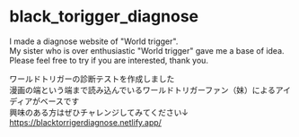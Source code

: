# black_torigger_diagnose

I made a diagnose website of "World trigger".<br>
My sister who is over enthusiastic "World trigger" gave me a base of idea.<br>
Please feel free to try if you are interested, thank you.<br>

ワールドトリガーの診断テストを作成しました<br>
漫画の端という端まで読み込んでいるワールドトリガーファン（妹）によるアイディアがベースです<br>
興味のある方はぜひチャレンジしてみてください↓<br>
https://blacktorrigerdiagnose.netlify.app/
